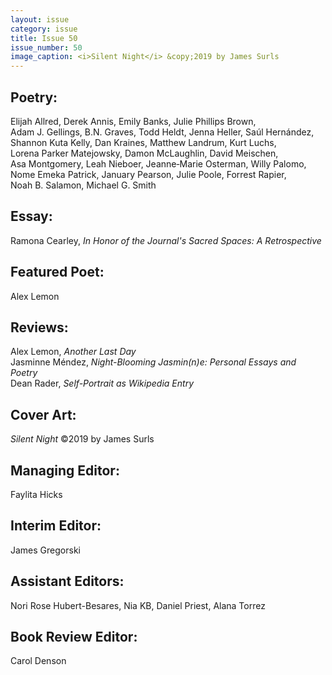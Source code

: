 ```yaml
---
layout: issue
category: issue
title: Issue 50
issue_number: 50
image_caption: <i>Silent Night</i> &copy;2019 by James Surls 
---
```


## Poetry:
Elijah&nbsp;Allred, Derek&nbsp;Annis, Emily&nbsp;Banks, Julie&nbsp;Phillips&nbsp;Brown, Adam&nbsp;J.&nbsp;Gellings, B.N.&nbsp;Graves, Todd&nbsp;Heldt, Jenna&nbsp;Heller, Saúl&nbsp;Hernández, Shannon&nbsp;Kuta&nbsp;Kelly, Dan&nbsp;Kraines, Matthew&nbsp;Landrum, Kurt&nbsp;Luchs, Lorena&nbsp;Parker&nbsp;Matejowsky, Damon&nbsp;McLaughlin, David&nbsp;Meischen, Asa&nbsp;Montgomery, Leah&nbsp;Nieboer, Jeanne&#8209;Marie&nbsp;Osterman, Willy&nbsp;Palomo, Nome&nbsp;Emeka&nbsp;Patrick, January&nbsp;Pearson, Julie&nbsp;Poole, Forrest&nbsp;Rapier, Noah&nbsp;B.&nbsp;Salamon, Michael&nbsp;G. Smith&nbsp;  

## Essay:
Ramona Cearley, *In Honor of the Journal's Sacred Spaces: A Retrospective*  

## Featured Poet:
Alex Lemon  

## Reviews:
Alex Lemon,  *Another Last Day*  
Jasminne Méndez, *Night-Blooming Jasmin(n)e:
Personal Essays and Poetry*  
Dean Rader, *Self-Portrait as Wikipedia Entry*  

## Cover Art:
*Silent Night* &copy;2019 by James Surls  

## Managing Editor:
Faylita Hicks  

## Interim Editor:  
James Gregorski  

## Assistant Editors:
Nori Rose Hubert-Besares, Nia KB, Daniel Priest, Alana Torrez    

## Book Review Editor:
Carol Denson  